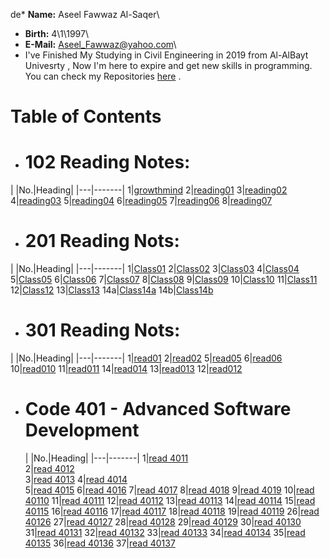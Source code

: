 de\* **Name:** Aseel Fawwaz Al-Saqer\

- **Birth:** 4\1\1997\
- **E-Mail:** Aseel_Fawwaz@yahoo.com\
- I've Finished My Studying in Civil Engineering in 2019 from Al-AlBayt Univesrty , Now I'm here to expire and get new skills in programming.\
  You can check my Repositories [here](https://github.com/Aseelalsaqer?tab=repositories) .

# Table of Contents

- # 102 Reading Notes:

|
|No.|Heading|
|---|-------|
1|[growthmind](https://aseelalsaqer.github.io/reading-nots/growthmind)
2|[reading01](https://aseelalsaqer.github.io/reading-nots/reading01)
3|[reading02](https://aseelalsaqer.github.io/reading-nots/reading02)
4|[reading03](https://aseelalsaqer.github.io/reading-nots/reading03)
5|[reading04](https://aseelalsaqer.github.io/reading-nots/reading04)
6|[reading05](https://aseelalsaqer.github.io/reading-nots/reading05)
7|[reading06](https://aseelalsaqer.github.io/reading-nots/reading06)
8|[reading07](https://aseelalsaqer.github.io/reading-nots/reading07)

- # 201 Reading Nots:

|
|No.|Heading|
|---|-------|
1|[Class01](https://aseelalsaqer.github.io/reading-nots/class01)
2|[Class02](https://aseelalsaqer.github.io/reading-nots/class02)
3|[Class03](https://aseelalsaqer.github.io/reading-nots/class03)
4|[Class04](https://aseelalsaqer.github.io/reading-nots/class04)
5|[Class05](https://aseelalsaqer.github.io/reading-nots/class05)
6|[Class06](https://aseelalsaqer.github.io/reading-nots/class06)
7|[Class07](https://aseelalsaqer.github.io/reading-nots/class07)
8|[Class08](https://aseelalsaqer.github.io/reading-nots/class08)
9|[Class09](https://aseelalsaqer.github.io/reading-nots/class09)
10|[Class10](https://aseelalsaqer.github.io/reading-nots/class10)
11|[Class11](https://aseelalsaqer.github.io/reading-nots/class11)
12|[Class12](https://aseelalsaqer.github.io/reading-nots/class12)
13|[Class13](https://aseelalsaqer.github.io/reading-nots/class13)
14a|[Class14a](https://aseelalsaqer.github.io/reading-nots/class14a)
14b|[Class14b](https://aseelalsaqer.github.io/reading-nots/class14b)

- # 301 Reading Nots:

|
|No.|Heading|
|---|-------|
1|[read01](https://aseelalsaqer.github.io/reading-nots/read01)
2|[read02](https://aseelalsaqer.github.io/reading-nots/read02)
5|[read05](https://aseelalsaqer.github.io/reading-nots/read05)
6|[read06](https://aseelalsaqer.github.io/reading-nots/read06)
10|[read010](https://aseelalsaqer.github.io/reading-nots/read010)
11|[read011](https://aseelalsaqer.github.io/reading-nots/read011)
14|[read014](https://aseelalsaqer.github.io/reading-nots/read014)
13|[read013](https://aseelalsaqer.github.io/reading-nots/read013)
12|[read012](https://aseelalsaqer.github.io/reading-nots/read012)

- # Code 401 - Advanced Software Development

  |
  |No.|Heading|
  |---|-------|
  1|[read 4011](https://aseelalsaqer.github.io/reading-nots/read4011)  
  2|[read 4012](https://aseelalsaqer.github.io/reading-nots/read4012)  
  3|[read 4013](https://aseelalsaqer.github.io/reading-nots/read4013)
  4|[read 4014](https://aseelalsaqer.github.io/reading-nots/read4014)  
  5|[read 4015](https://aseelalsaqer.github.io/reading-nots/read4015)
  6|[read 4016](https://aseelalsaqer.github.io/reading-nots/read4016)
  7|[read 4017](https://aseelalsaqer.github.io/reading-nots/read4017)
  8|[read 4018](https://aseelalsaqer.github.io/reading-nots/read4018)
  9|[read 4019](https://aseelalsaqer.github.io/reading-nots/read4019)
  10|[read 40110](https://aseelalsaqer.github.io/reading-nots/read40110)
  11|[read 40111](https://aseelalsaqer.github.io/reading-nots/read40111)
  12|[read 40112](https://aseelalsaqer.github.io/reading-nots/read40112)
  13|[read 40113](https://aseelalsaqer.github.io/reading-nots/read40113)
  14|[read 40114](https://aseelalsaqer.github.io/reading-nots/read40114)
  15|[read 40115](https://aseelalsaqer.github.io/reading-nots/read40115)
  16|[read 40116](https://aseelalsaqer.github.io/reading-nots/read40116)
  17|[read 40117](https://aseelalsaqer.github.io/reading-nots/read40117)
  18|[read 40118](https://aseelalsaqer.github.io/reading-nots/read40118)
  19|[read 40119](https://aseelalsaqer.github.io/reading-nots/read40119)
  26|[read 40126](https://aseelalsaqer.github.io/reading-nots/read40126)
  27|[read 40127](https://aseelalsaqer.github.io/reading-nots/read40127)
  28|[read 40128](https://aseelalsaqer.github.io/reading-nots/read40128)
  29|[read 40129](https://aseelalsaqer.github.io/reading-nots/read40129)
  30|[read 40130](https://aseelalsaqer.github.io/reading-nots/read40130)
  31|[read 40131](https://aseelalsaqer.github.io/reading-nots/read40131)
  32|[read 40132](https://aseelalsaqer.github.io/reading-nots/read40132)
  33|[read 40133](https://aseelalsaqer.github.io/reading-nots/read40133)
  34|[read 40134](https://aseelalsaqer.github.io/reading-nots/read40134)
  35|[read 40135](https://aseelalsaqer.github.io/reading-nots/read40135)
  36|[read 40136](https://aseelalsaqer.github.io/reading-nots/read40136)
  37|[read 40137](https://aseelalsaqer.github.io/reading-nots/read40137)